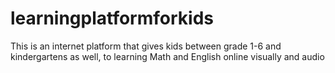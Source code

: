 # learningplatformforkids
This is an internet platform that gives kids between grade 1-6 and kindergartens as well, to learning Math and English online visually and audio
